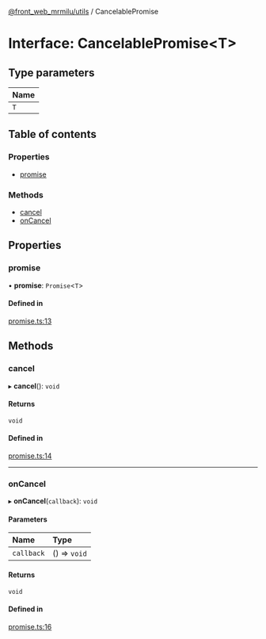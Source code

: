[@front_web_mrmilu/utils](../Utils.md) / CancelablePromise

# Interface: CancelablePromise<T\>

## Type parameters

| Name |
| :------ |
| `T` |

## Table of contents

### Properties

- [promise](CancelablePromise.md#promise)

### Methods

- [cancel](CancelablePromise.md#cancel)
- [onCancel](CancelablePromise.md#oncancel)

## Properties

### promise

• **promise**: `Promise`<`T`\>

#### Defined in

[promise.ts:13](https://github.com/mrmilu/front_web_mrmilu/blob/a26d51a/packages/utils/src/promise.ts#L13)

## Methods

### cancel

▸ **cancel**(): `void`

#### Returns

`void`

#### Defined in

[promise.ts:14](https://github.com/mrmilu/front_web_mrmilu/blob/a26d51a/packages/utils/src/promise.ts#L14)

___

### onCancel

▸ **onCancel**(`callback`): `void`

#### Parameters

| Name | Type |
| :------ | :------ |
| `callback` | () => `void` |

#### Returns

`void`

#### Defined in

[promise.ts:16](https://github.com/mrmilu/front_web_mrmilu/blob/a26d51a/packages/utils/src/promise.ts#L16)

